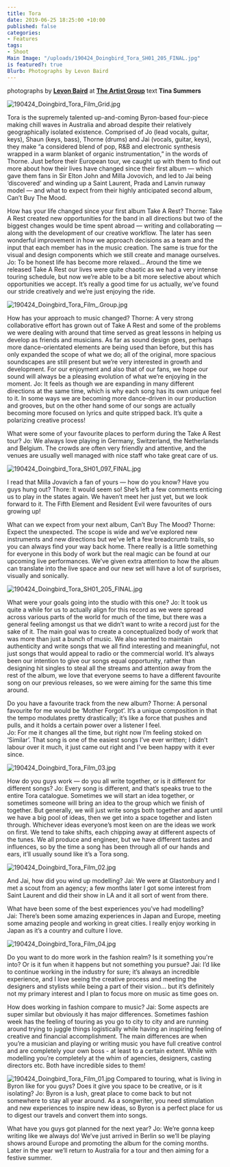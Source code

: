 ```yaml
---
title: Tora
date: 2019-06-25 18:25:00 +10:00
published: false
categories:
- Features
tags:
- Shoot
Main Image: "/uploads/190424_Doingbird_Tora_SH01_205_FINAL.jpg"
is featured?: true
Blurb: Photographs by Levon Baird
---
```


photographs by **[Levon Baird](https://www.instagram.com/levonbaird/)** at **[The Artist Group](https://www.instagram.com/theartistgroup/)**
text **Tina Summers**

![190424_Doingbird_Tora_Film_Grid.jpg](/uploads/190424_Doingbird_Tora_Film_Grid.jpg)

Tora is the supremely talented up-and-coming Byron-based four-piece making chill waves in Australia and abroad despite their relatively geographically isolated existence. Comprised of Jo (lead vocals, guitar, keys), Shaun (keys, bass), Thorne (drums) and Jai (vocals, guitar, keys), they make “a considered blend of pop, R&B and electronic synthesis wrapped in a warm blanket of organic instrumentation,” in the words of Thorne. Just before their European tour, we caught up with them to find out more about how their lives have changed since their first album — which gave them fans in Sir Elton John and Milla Jovovich, and led to Jai being ‘discovered’ and winding up a Saint Laurent, Prada and Lanvin runway model — and what to expect from their highly anticipated second album, Can’t Buy The Mood. 

How has your life changed since your first album Take A Rest? 
Thorne: Take A Rest created new opportunities for the band in all directions but two of the biggest changes would be time spent abroad — writing and collaborating — along with the development of our creative workflow. The later has seen wonderful improvement in how we approach decisions as a team and the input that each member has in the music creation. The same is true for the visual and design components which we still create and manage ourselves. 
Jo: To be honest life has become more relaxed... Around the time we released Take A Rest our lives were quite chaotic as we had a very intense touring schedule, but now we’re able to be a bit more selective about which opportunities we accept. It’s really a good time for us actually, we’ve found our stride creatively and we’re just enjoying the ride.

![190424_Doingbird_Tora_Film_.Group.jpg](/uploads/190424_Doingbird_Tora_Film_.Group.jpg)

How has your approach to music changed? 
Thorne: A very strong collaborative effort has grown out of Take A Rest and some of the problems we were dealing with around that time served as great lessons in helping us develop as friends and musicians. As far as sound design goes, perhaps more dance-orientated elements are being used than before, but this has only expanded the scope of what we do; all of the original, more spacious soundscapes are still present but we’re very interested in growth and development. For our enjoyment and also that of our fans, we hope our sound will always be a pleasing evolution of what we’re enjoying in the moment.
Jo: It feels as though we are expanding in many different directions at the same time, which is why each song has its own unique feel to it. In some ways we are becoming more dance-driven in our production and grooves, but on the other hand some of our songs are actually becoming more focused on lyrics and quite stripped back. It’s quite a polarizing creative process!

What were some of your favourite places to perform during the Take A Rest tour? 
Jo: We always love playing in Germany, Switzerland, the Netherlands and Belgium. The crowds are often very friendly and attentive, and the venues are usually well managed with nice staff who take great care of us.

![190424_Doingbird_Tora_SH01_097_FINAL.jpg](/uploads/190424_Doingbird_Tora_SH01_097_FINAL.jpg)

I read that Milla Jovavich a fan of yours — how do you know? Have you guys hung out? 
Thore: It would seem so! She’s left a few comments enticing us to play in the states again. We haven’t meet her just yet, but we look forward to it. The Fifth Element and Resident Evil were favourites of ours growing up!

What can we expect from your next album, Can’t Buy The Mood? 
Thorne: Expect the unexpected. The scope is wide and we’ve explored new instruments and new directions but we’ve left a few breadcrumb trails, so you can always find your way back home. There really is a little something for everyone in this body of work but the real magic can be found at our upcoming live performances. We’ve given extra attention to how the album can translate into the live space and our new set will have a lot of surprises, visually and sonically. 

![190424_Doingbird_Tora_SH01_205_FINAL.jpg](/uploads/190424_Doingbird_Tora_SH01_205_FINAL.jpg)

What were your goals going into the studio with this one? 
Jo: It took us quite a while for us to actually align for this record as we were spread across various parts of the world for much of the time, but there was a general feeling amongst us that we didn’t want to write a record just for the sake of it. The main goal was to create a conceptualized body of work that was more than just a bunch of music. We also wanted to maintain authenticity and write songs that we all find interesting and meaningful, not just songs that would appeal to radio or the commercial world. It’s always been our intention to give our songs equal opportunity, rather than designing hit singles to steal all the streams and attention away from the rest of the album, we love that everyone seems to have a different favourite song on our previous releases, so we were aiming for the same this time around.

Do you have a favourite track from the new album? 
Thorne: A personal favourite for me would be ‘Mother Forgot’. It’s a unique composition in that the tempo modulates pretty drastically; it’s like a force that pushes and pulls, and it holds a certain power over a listener I feel.  
Jo: For me it changes all the time, but right now I’m feeling stoked on ‘Similar’. That song is one of the easiest songs I’ve ever written; I didn’t labour over it much, it just came out right and I’ve been happy with it ever since.

![190424_Doingbird_Tora_Film_03.jpg](/uploads/190424_Doingbird_Tora_Film_03.jpg)

How do you guys work — do you all write together, or is it different for different songs?
Jo: Every song is different, and that’s speaks true to the entire Tora catalogue. Sometimes we will start an idea together, or sometimes someone will bring an idea to the group which we finish of together. But generally, we will just write songs both together and apart until we have a big pool of ideas, then we get into a space together and listen through. Whichever ideas everyone’s most keen on are the ideas we work on first. We tend to take shifts, each chipping away at different aspects of the tunes. We all produce and engineer, but we have different tastes and influences, so by the time a song has been through all of our hands and ears, it’ll usually sound like it’s a Tora song.


![190424_Doingbird_Tora_Film_02.jpg](/uploads/190424_Doingbird_Tora_Film_02.jpg)

And Jai, how did you wind up modelling? 
Jai: We were at Glastonbury and I met a scout from an agency; a few months later I got some interest from Saint Laurent and did their show in LA and it all sort of went from there.

What have been some of the best experiences you've had modelling?  
Jai: There’s been some amazing experiences in Japan and Europe, meeting some amazing people and working in great cities. I really enjoy working in Japan as it’s a country and culture I love.

![190424_Doingbird_Tora_Film_04.jpg](/uploads/190424_Doingbird_Tora_Film_04.jpg)

Do you want to do more work in the fashion realm? Is it something you're into? Or is it fun when it happens but not something you pursue?
Jai: I’d like to continue working in the industry for sure; it’s always an incredible experience, and I love seeing the creative process and meeting the designers and stylists while being a part of their vision... but it’s definitely not my primary interest and I plan to focus more on music as time goes on. 

How does working in fashion compare to music? 
Jai: Some aspects are super similar but obviously it has major differences. Sometimes fashion week has the feeling of touring as you go to city to city and are running around trying to juggle things logistically while having an inspiring feeling of creative and financial accomplishment. The main differences are when you’re a musician and playing or writing music you have full creative control and are completely your own boss - at least to a certain extent. While with modelling you’re completely at the whim of agencies, designers, casting directors etc. Both have incredible sides to them!

![190424_Doingbird_Tora_Film_01.jpg](/uploads/190424_Doingbird_Tora_Film_01.jpg)
Compared to touring, what is living in Byron like for you guys? Does it give you space to be creative, or is it isolating? 
Jo: Byron is a lush, great place to come back to but not somewhere to stay all year around. As a songwriter, you need stimulation and new experiences to inspire new ideas, so Byron is a perfect place for us to digest our travels and convert them into songs.

What have you guys got planned for the next year? 
Jo: We’re gonna keep writing like we always do! We’ve just arrived in Berlin so we’ll be playing shows around Europe and promoting the album for the coming months. Later in the year we’ll return to Australia for a tour and then aiming for a festive summer.

